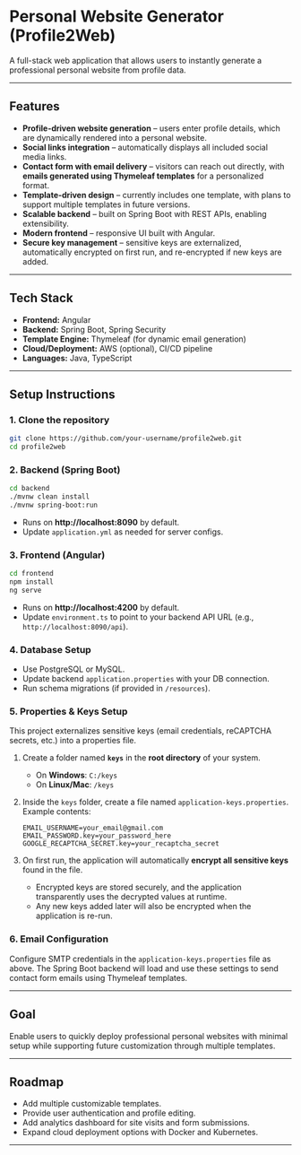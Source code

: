 # Personal Website Generator (Profile2Web)

A full-stack web application that allows users to instantly generate a professional personal website from profile data.

---

## Features
- **Profile-driven website generation** – users enter profile details, which are dynamically rendered into a personal website.
- **Social links integration** – automatically displays all included social media links.
- **Contact form with email delivery** – visitors can reach out directly, with **emails generated using Thymeleaf templates** for a personalized format.
- **Template-driven design** – currently includes one template, with plans to support multiple templates in future versions.
- **Scalable backend** – built on Spring Boot with REST APIs, enabling extensibility.
- **Modern frontend** – responsive UI built with Angular.
- **Secure key management** – sensitive keys are externalized, automatically encrypted on first run, and re-encrypted if new keys are added.

---

## Tech Stack
- **Frontend:** Angular
- **Backend:** Spring Boot, Spring Security
- **Template Engine:** Thymeleaf (for dynamic email generation)
- **Cloud/Deployment:** AWS (optional), CI/CD pipeline
- **Languages:** Java, TypeScript

---

## Setup Instructions

### 1. Clone the repository
```bash
git clone https://github.com/your-username/profile2web.git
cd profile2web
```

### 2. Backend (Spring Boot)
```bash
cd backend
./mvnw clean install
./mvnw spring-boot:run
```
- Runs on **http://localhost:8090** by default.
- Update `application.yml` as needed for server configs.

### 3. Frontend (Angular)
```bash
cd frontend
npm install
ng serve
```
- Runs on **http://localhost:4200** by default.
- Update `environment.ts` to point to your backend API URL (e.g., `http://localhost:8090/api`).

### 4. Database Setup
- Use PostgreSQL or MySQL.
- Update backend `application.properties` with your DB connection.
- Run schema migrations (if provided in `/resources`).

### 5. Properties & Keys Setup
This project externalizes sensitive keys (email credentials, reCAPTCHA secrets, etc.) into a properties file.

1. Create a folder named **`keys`** in the **root directory** of your system.
    - On **Windows**: `C:/keys`
    - On **Linux/Mac**: `/keys`

2. Inside the `keys` folder, create a file named `application-keys.properties`.  
   Example contents:
   ```properties
   EMAIL_USERNAME=your_email@gmail.com
   EMAIL_PASSWORD.key=your_password_here
   GOOGLE_RECAPTCHA_SECRET.key=your_recaptcha_secret
   ```

3. On first run, the application will automatically **encrypt all sensitive keys** found in the file.
    - Encrypted keys are stored securely, and the application transparently uses the decrypted values at runtime.
    - Any new keys added later will also be encrypted when the application is re-run.

### 6. Email Configuration
Configure SMTP credentials in the `application-keys.properties` file as above. The Spring Boot backend will load and use these settings to send contact form emails using Thymeleaf templates.

---

## Goal
Enable users to quickly deploy professional personal websites with minimal setup while supporting future customization through multiple templates.

---

## Roadmap
- Add multiple customizable templates.
- Provide user authentication and profile editing.
- Add analytics dashboard for site visits and form submissions.
- Expand cloud deployment options with Docker and Kubernetes.

---
